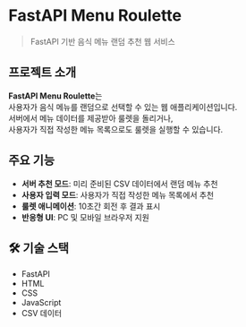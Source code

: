 # FastAPI Menu Roulette

> FastAPI 기반 음식 메뉴 랜덤 추천 웹 서비스 

## 프로젝트 소개
**FastAPI Menu Roulette**는  
사용자가 음식 메뉴를 랜덤으로 선택할 수 있는 웹 애플리케이션입니다.  
서버에서 메뉴 데이터를 제공받아 룰렛을 돌리거나,  
사용자가 직접 작성한 메뉴 목록으로도 룰렛을 실행할 수 있습니다.

## 주요 기능
- **서버 추천 모드**: 미리 준비된 CSV 데이터에서 랜덤 메뉴 추천
- **사용자 입력 모드**: 사용자가 직접 작성한 메뉴 목록에서 추천
- **룰렛 애니메이션**: 10초간 회전 후 결과 표시
- **반응형 UI**: PC 및 모바일 브라우저 지원

## 🛠 기술 스택
- FastAPI
- HTML
- CSS
- JavaScript
- CSV 데이터
